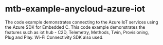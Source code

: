 # mtb-example-anycloud-azure-iot
The code example demonstrates connecting to the Azure IoT services using the Azure SDK for Embedded C. This code example demonstrates the features such as iot hub - C2D, Telemetry, Methods, Twin, Provisioning, Plug and Play. Wi-Fi Connectivity SDK also used.
